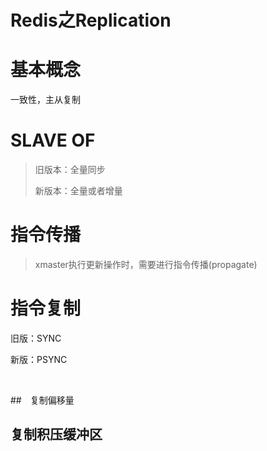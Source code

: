 # Redis之Replication

# 基本概念

一致性，主从复制

# SLAVE OF

> 旧版本：全量同步
>
> 新版本：全量或者增量

# 指令传播

> xmaster执行更新操作时，需要进行指令传播(propagate)

# 指令复制

旧版：SYNC

新版：PSYNC

​	

##　复制偏移量

## 复制积压缓冲区

